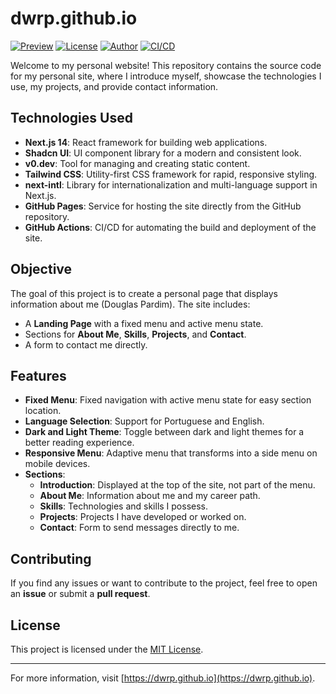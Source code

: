 # dwrp.github.io

[![Preview](https://img.shields.io/badge/preview-live-brightgreen)](https://dwrp.github.io)
[![License](https://img.shields.io/badge/license-MIT-blue)](https://opensource.org/licenses/MIT)
[![Author](https://img.shields.io/badge/author-Douglas%20Pardim-orange)](https://github.com/dwrp)
[![CI/CD](https://github.com/dwrp/dwrp.github.io/actions/workflows/deploy.yml/badge.svg)](https://github.com/dwrp/dwrp.github.io/actions)

Welcome to my personal website! This repository contains the source code for my personal site, where I introduce myself, showcase the technologies I use, my projects, and provide contact information.

## Technologies Used

- **Next.js 14**: React framework for building web applications.
- **Shadcn UI**: UI component library for a modern and consistent look.
- **v0.dev**: Tool for managing and creating static content.
- **Tailwind CSS**: Utility-first CSS framework for rapid, responsive styling.
- **next-intl**: Library for internationalization and multi-language support in Next.js.
- **GitHub Pages**: Service for hosting the site directly from the GitHub repository.
- **GitHub Actions**: CI/CD for automating the build and deployment of the site.

## Objective

The goal of this project is to create a personal page that displays information about me (Douglas Pardim). The site includes:

- A **Landing Page** with a fixed menu and active menu state.
- Sections for **About Me**, **Skills**, **Projects**, and **Contact**.
- A form to contact me directly.

## Features

- **Fixed Menu**: Fixed navigation with active menu state for easy section location.
- **Language Selection**: Support for Portuguese and English.
- **Dark and Light Theme**: Toggle between dark and light themes for a better reading experience.
- **Responsive Menu**: Adaptive menu that transforms into a side menu on mobile devices.
- **Sections**:
  - **Introduction**: Displayed at the top of the site, not part of the menu.
  - **About Me**: Information about me and my career path.
  - **Skills**: Technologies and skills I possess.
  - **Projects**: Projects I have developed or worked on.
  - **Contact**: Form to send messages directly to me.

## Contributing

If you find any issues or want to contribute to the project, feel free to open an **issue** or submit a **pull request**.

## License

This project is licensed under the [MIT License](LICENSE).

---

For more information, visit [https://dwrp.github.io](https://dwrp.github.io).
